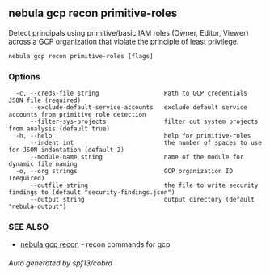 ## nebula gcp recon primitive-roles

Detect principals using primitive/basic IAM roles (Owner, Editor, Viewer) across a GCP organization that violate the principle of least privilege.

```
nebula gcp recon primitive-roles [flags]
```

### Options

```
  -c, --creds-file string                  Path to GCP credentials JSON file (required)
      --exclude-default-service-accounts   exclude default service accounts from primitive role detection
      --filter-sys-projects                filter out system projects from analysis (default true)
  -h, --help                               help for primitive-roles
      --indent int                         the number of spaces to use for JSON indentation (default 2)
      --module-name string                 name of the module for dynamic file naming
  -o, --org strings                        GCP organization ID (required)
      --outfile string                     the file to write security findings to (default "security-findings.json")
      --output string                      output directory (default "nebula-output")
```

### SEE ALSO

* [nebula gcp recon](nebula_gcp_recon.md)	 - recon commands for gcp

###### Auto generated by spf13/cobra
